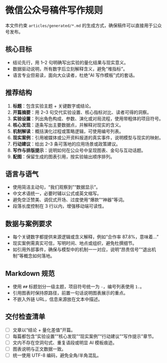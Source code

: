 # 微信公众号稿件写作规则

本文件约束 `articles/generated/*.md` 的生成方式，确保稿件可以直接用于公众号发布。

## 核心目标
- 结论先行，用 1–2 句明确写出实验的量化结果与现实意义。
- 数据驱动说明，所有数字后立刻解释含义，避免“堆指标”。
- 语言专业但易读，面向大众读者，杜绝“AI 写作模板”式的套话。

## 推荐结构
1. **标题**：包含实验主题 + 关键数字或结论。
2. **开篇摘要**：用 2–3 句交代实验设置、核心指标对比、读者可得的洞察。
3. **实验设置**：列出角色构成、参数、演化或对局流程，使用带粗体的项目符号。
4. **核心发现**：逐条写出主要数据点，并解释对现实的含义。
5. **机制解读**：概括演化过程或策略逻辑，可使用编号列表。
6. **现实案例**：引用被媒体或公开资料报道的真实事件，说明模型与现实的映射。
7. **行动建议**：给出 2–3 条可落地的应用场景或政策建议。
8. **写作与排版提示**：说明如何在公众号中呈现图表、金句与互动话题。
9. **配图**：保留生成的图表引用，按实验输出顺序排列。

## 语言与语气
- 使用简洁主动句，“我们观察到”“数据显示”。
- 中文术语统一，必要时辅以公式或英文缩写。
- 避免空泛赞美、调侃式开场、过度使用“爆款”“神器”等词。
- 段落长度控制在 3 行以内，增强移动端可读性。

## 数据与案例要求
- 每个关键数字都提供来源逻辑或含义解释，例如“合作率 87.8%，意味着…”
- 现实案例需真实可信，写明时间、地点或组织，避免杜撰细节。
- 如引用外部事件，确保与模型中的机制一一对应，说明“昂贵信号”“退出机制”等概念如何落地。

## Markdown 规范
- 使用 `##` 标题划分一级主题，项目符号统一为 `-`，编号列表使用 `1.`。
- 引用图表时保持原路径，前置一句话说明图表展示的重点。
- 不嵌入外链 URL，信息来源放在文本中描述。

## 交付检查清单
- [ ] 文章以“结论 + 量化差值”开篇。
- [ ] 每篇都包含“实验设置”“核心发现”“现实案例”“行动建议”“写作提示”章节。
- [ ] 文内不存在空洞句式、重复语段或明显 AI 模板痕迹。
- [ ] 图表说明与正文数据一致。
- [ ] 统一使用 UTF-8 编码，避免全角/半角混乱。
